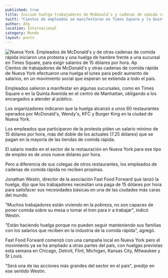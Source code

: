 ```yaml
---
published: true
title: Inician huelga trabajadores de McDonald´s y cadenas de comida rápida en Nueva York
twitt: "Cientos de empleados se manifestaron en Times Square y la Quinta Avenida, en el centro de Manhattan, para demandar un salario mínimo de 15 dólares por hora, lo que significaría un aumento del 100 por ciento."
author: Afp
location: Internacional
category: Mundo
layout: posts
---
```


![Nueva York. Empleados de McDonald's y de otras cadenas de comida rápida iniciaron una protesta y una huelga de hambre frente a una sucursal en Times Square, para exigir salarios de 15 dólares por hora. Ap](http://i.imgur.com/oSaxXDMm.jpg)Cientos de trabajadores de McDonald's y otras cadenas de comida rápida de Nueva York efectuaron una huelga el lunes para pedir aumento de salarios, en un movimiento social que esperan se extienda a todo el país.

Empleados salieron a manifestar en algunas sucursales, como en Times Square o en la Quinta Avenida en el centro de Manhattan, obligando a los encargados a atender al público.

Los organizadores indicaron que la huelga alcanzó a unos 60 restaurantes operados por McDonald's, Wendy's, KFC y Burger King en la ciudad de Nueva York.

Los empleados que participaron de la protesta piden un salario mínimo de 15 dólares por hora, más del doble de los actuales (7.25 dólares) que se pagan en la mayoría de las tiendas de comida rápida.

El salario medio en el sector de la restauración en Nueva York para ese tipo de empleo es de unos nueve dólares por hora.

Pero a diferencia de sus colegas de otros restaurantes, los empleados de cadenas de comida rápida no reciben propinas.

Jonathan Westin, director de la asociación Fast Food Forward que lanzó la huelga, dijo que los trabajadores necesitan una paga de 15 dólares por hora para satisfacer sus necesidades básicas en una de las ciudades más caras del mundo.

"Muchos trabajadores están viviendo en la pobreza, no son capaces de poner comida sobre su mesa o tomar el tren para ir a trabajar", indicó Westin.

"Están haciendo huelga porque no pueden seguir manteniendo sus familias con los salarios que reciben en la industria de la comida rápida", agregó.

Fast Food Forward comenzó con una campaña local en Nueva York pero el movimiento ya se ha ampliado a otras partes del país, con huelgas previstas esta semana en Chicago, Detroit, Flint, Michigan, Kansas City, Milwaukee y St Louis.

"Será una de las acciones más grandes del sector en el país", predijo en ese sentido Westin.
